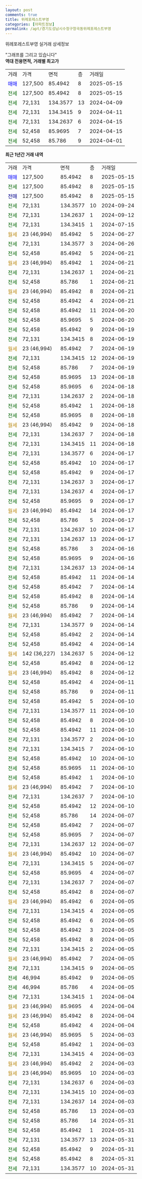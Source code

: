 ```yaml
---
layout: post
comments: true
title: 위례포레스트부영
categories: [아파트정보]
permalink: /apt/경기도성남시수정구창곡동위례포레스트부영
---
```


위례포레스트부영 실거래 상세정보

<script type="text/javascript">
  google.charts.load('current', {'packages':['line', 'corechart']});
  google.charts.setOnLoadCallback(drawChart);

  function drawChart() {
    var data = new google.visualization.DataTable();
    data.addColumn('date', '거래일');
    data.addColumn('number', "매매");
    data.addColumn('number', "전세");
    data.addColumn('number', "전매");

    data.addRows([[new Date(Date.parse("2025-05-15")), 127500, null, null], [new Date(Date.parse("2025-05-15")), null, 127500, null], [new Date(Date.parse("2025-05-15")), null, null, 127500], [new Date(Date.parse("2024-09-24")), null, 72131, null], [new Date(Date.parse("2024-09-12")), null, 72131, null], [new Date(Date.parse("2024-07-15")), null, 72131, null], [new Date(Date.parse("2024-06-27")), null, null, null], [new Date(Date.parse("2024-06-26")), null, 72131, null], [new Date(Date.parse("2024-06-21")), null, 52458, null], [new Date(Date.parse("2024-06-21")), null, null, null], [new Date(Date.parse("2024-06-21")), null, 72131, null], [new Date(Date.parse("2024-06-21")), null, 52458, null], [new Date(Date.parse("2024-06-21")), null, null, null], [new Date(Date.parse("2024-06-21")), null, 52458, null], [new Date(Date.parse("2024-06-20")), null, 52458, null], [new Date(Date.parse("2024-06-20")), null, 52458, null], [new Date(Date.parse("2024-06-19")), null, 52458, null], [new Date(Date.parse("2024-06-19")), null, 72131, null], [new Date(Date.parse("2024-06-19")), null, null, null], [new Date(Date.parse("2024-06-19")), null, 72131, null], [new Date(Date.parse("2024-06-19")), null, 52458, null], [new Date(Date.parse("2024-06-18")), null, 52458, null], [new Date(Date.parse("2024-06-18")), null, 52458, null], [new Date(Date.parse("2024-06-18")), null, 72131, null], [new Date(Date.parse("2024-06-18")), null, 52458, null], [new Date(Date.parse("2024-06-18")), null, 52458, null], [new Date(Date.parse("2024-06-18")), null, null, null], [new Date(Date.parse("2024-06-18")), null, 72131, null], [new Date(Date.parse("2024-06-18")), null, 72131, null], [new Date(Date.parse("2024-06-17")), null, 72131, null], [new Date(Date.parse("2024-06-17")), null, 52458, null], [new Date(Date.parse("2024-06-17")), null, 52458, null], [new Date(Date.parse("2024-06-17")), null, 72131, null], [new Date(Date.parse("2024-06-17")), null, 72131, null], [new Date(Date.parse("2024-06-17")), null, 52458, null], [new Date(Date.parse("2024-06-17")), null, null, null], [new Date(Date.parse("2024-06-17")), null, 52458, null], [new Date(Date.parse("2024-06-17")), null, 72131, null], [new Date(Date.parse("2024-06-17")), null, 72131, null], [new Date(Date.parse("2024-06-16")), null, 52458, null], [new Date(Date.parse("2024-06-16")), null, 52458, null], [new Date(Date.parse("2024-06-14")), null, 72131, null], [new Date(Date.parse("2024-06-14")), null, 52458, null], [new Date(Date.parse("2024-06-14")), null, 52458, null], [new Date(Date.parse("2024-06-14")), null, 52458, null], [new Date(Date.parse("2024-06-14")), null, 52458, null], [new Date(Date.parse("2024-06-14")), null, null, null], [new Date(Date.parse("2024-06-14")), null, 72131, null], [new Date(Date.parse("2024-06-14")), null, 52458, null], [new Date(Date.parse("2024-06-14")), null, 52458, null], [new Date(Date.parse("2024-06-12")), null, null, null], [new Date(Date.parse("2024-06-12")), null, 52458, null], [new Date(Date.parse("2024-06-12")), null, null, null], [new Date(Date.parse("2024-06-11")), null, 52458, null], [new Date(Date.parse("2024-06-11")), null, 52458, null], [new Date(Date.parse("2024-06-10")), null, 52458, null], [new Date(Date.parse("2024-06-10")), null, 72131, null], [new Date(Date.parse("2024-06-10")), null, 52458, null], [new Date(Date.parse("2024-06-10")), null, 52458, null], [new Date(Date.parse("2024-06-10")), null, 72131, null], [new Date(Date.parse("2024-06-10")), null, 72131, null], [new Date(Date.parse("2024-06-10")), null, 52458, null], [new Date(Date.parse("2024-06-10")), null, 52458, null], [new Date(Date.parse("2024-06-10")), null, 52458, null], [new Date(Date.parse("2024-06-10")), null, null, null], [new Date(Date.parse("2024-06-10")), null, 72131, null], [new Date(Date.parse("2024-06-10")), null, 52458, null], [new Date(Date.parse("2024-06-07")), null, 52458, null], [new Date(Date.parse("2024-06-07")), null, 52458, null], [new Date(Date.parse("2024-06-07")), null, 52458, null], [new Date(Date.parse("2024-06-07")), null, 72131, null], [new Date(Date.parse("2024-06-07")), null, null, null], [new Date(Date.parse("2024-06-07")), null, 72131, null], [new Date(Date.parse("2024-06-07")), null, 52458, null], [new Date(Date.parse("2024-06-07")), null, 72131, null], [new Date(Date.parse("2024-06-07")), null, 52458, null], [new Date(Date.parse("2024-06-05")), null, null, null], [new Date(Date.parse("2024-06-05")), null, 72131, null], [new Date(Date.parse("2024-06-05")), null, 52458, null], [new Date(Date.parse("2024-06-05")), null, 52458, null], [new Date(Date.parse("2024-06-05")), null, 52458, null], [new Date(Date.parse("2024-06-05")), null, 72131, null], [new Date(Date.parse("2024-06-05")), null, null, null], [new Date(Date.parse("2024-06-05")), null, 72131, null], [new Date(Date.parse("2024-06-05")), null, 46994, null], [new Date(Date.parse("2024-06-05")), null, 46994, null], [new Date(Date.parse("2024-06-04")), null, 72131, null], [new Date(Date.parse("2024-06-04")), null, null, null], [new Date(Date.parse("2024-06-04")), null, null, null], [new Date(Date.parse("2024-06-04")), null, 52458, null], [new Date(Date.parse("2024-06-03")), null, null, null], [new Date(Date.parse("2024-06-03")), null, 52458, null], [new Date(Date.parse("2024-06-03")), null, 72131, null], [new Date(Date.parse("2024-06-03")), null, null, null], [new Date(Date.parse("2024-06-03")), null, null, null], [new Date(Date.parse("2024-06-03")), null, 72131, null], [new Date(Date.parse("2024-06-03")), null, 72131, null], [new Date(Date.parse("2024-06-03")), null, 72131, null], [new Date(Date.parse("2024-06-03")), null, 52458, null], [new Date(Date.parse("2024-05-31")), null, 52458, null], [new Date(Date.parse("2024-05-31")), null, 52458, null], [new Date(Date.parse("2024-05-31")), null, 72131, null], [new Date(Date.parse("2024-05-31")), null, 52458, null], [new Date(Date.parse("2024-05-31")), null, 52458, null], [new Date(Date.parse("2024-05-31")), null, 72131, null]]);

    var options = {
      hAxis: {
        format: 'yyyy/MM/dd'
      },    
      lineWidth: 0,
      pointsVisible: true,    
      title: '최근 1년간 유형별 실거래가 분포',
      legend: { position: 'bottom' }
    };

    var formatter = new google.visualization.NumberFormat({pattern:'###,###'} );
    formatter.format(data, 1);
    formatter.format(data, 2);
    
    setTimeout(function() {
        var chart = new google.visualization.LineChart(document.getElementById('columnchart_material'));
        chart.draw(data, (options));
        document.getElementById('loading').style.display = 'none';
    }, 200);
  }
</script>


<div id="loading" style="z-index:20; display: block; margin-left: 0px">"그래프를 그리고 있습니다"</div>
<div id="columnchart_material" style="width: 95%; margin-left: 0px; display: block"></div>
<!-- contents start -->
<b>역대 전용면적, 거래별 최고가</b>
<table class="sortable">
    <tr>
      <td>거래</td>
      <td>가격</td>
      <td>면적</td>
      <td>층</td>
      <td>거래일</td>
    </tr>
        <tr>
          <td><a style="color: blue">매매</a></td>
          <td>127,500</td>
          <td>85.4942</td>
          <td>8</td>
          <td>2025-05-15</td>
        </tr>        
        <tr>
              <td><a style="color: darkgreen">전세</a></td>
              <td>127,500</td>
              <td>85.4942</td>
              <td>8</td>
              <td>2025-05-15</td>
            </tr>            <tr>
              <td><a style="color: darkgreen">전세</a></td>
              <td>72,131</td>
              <td>134.3577</td>
              <td>13</td>
              <td>2024-04-09</td>
            </tr>            <tr>
              <td><a style="color: darkgreen">전세</a></td>
              <td>72,131</td>
              <td>134.3415</td>
              <td>9</td>
              <td>2024-04-11</td>
            </tr>            <tr>
              <td><a style="color: darkgreen">전세</a></td>
              <td>72,131</td>
              <td>134.2637</td>
              <td>6</td>
              <td>2024-04-15</td>
            </tr>            <tr>
              <td><a style="color: darkgreen">전세</a></td>
              <td>52,458</td>
              <td>85.9695</td>
              <td>7</td>
              <td>2024-04-15</td>
            </tr>            <tr>
              <td><a style="color: darkgreen">전세</a></td>
              <td>52,458</td>
              <td>85.786</td>
              <td>9</td>
              <td>2024-04-01</td>
            </tr>        
    
</table>

<b>최근 1년간 거래 내역</b>

<table class="sortable">
    <tr>
      <td>거래</td>
      <td>가격</td>
      <td>면적</td>
      <td>층</td>
      <td>거래일</td>
    </tr>
    <tr>
      <td><a style="color: blue">매매</a></td>
      <td>127,500</td>
      <td>85.4942</td>
      <td>8</td>
      <td>2025-05-15</td>
    </tr>          <tr>
      <td><a style="color: darkgreen">전세</a></td>
      <td>127,500</td>
      <td>85.4942</td>
      <td>8</td>
      <td>2025-05-15</td>
    </tr>          <tr>
      <td><a style="color: darkblue">전매</a></td>
      <td>127,500</td>
      <td>85.4942</td>
      <td>8</td>
      <td>2025-05-15</td>
    </tr>          <tr>
      <td><a style="color: darkgreen">전세</a></td>
      <td>72,131</td>
      <td>134.3577</td>
      <td>10</td>
      <td>2024-09-24</td>
    </tr>          <tr>
      <td><a style="color: darkgreen">전세</a></td>
      <td>72,131</td>
      <td>134.2637</td>
      <td>1</td>
      <td>2024-09-12</td>
    </tr>          <tr>
      <td><a style="color: darkgreen">전세</a></td>
      <td>72,131</td>
      <td>134.3415</td>
      <td>1</td>
      <td>2024-07-15</td>
    </tr>          <tr>
      <td><a style="color: darkgoldenrod">월세</a></td>
      <td>23 (46,994)</td>
      <td>85.4942</td>
      <td>5</td>
      <td>2024-06-27</td>
    </tr>          <tr>
      <td><a style="color: darkgreen">전세</a></td>
      <td>72,131</td>
      <td>134.3577</td>
      <td>3</td>
      <td>2024-06-26</td>
    </tr>          <tr>
      <td><a style="color: darkgreen">전세</a></td>
      <td>52,458</td>
      <td>85.4942</td>
      <td>5</td>
      <td>2024-06-21</td>
    </tr>          <tr>
      <td><a style="color: darkgoldenrod">월세</a></td>
      <td>23 (46,994)</td>
      <td>85.4942</td>
      <td>1</td>
      <td>2024-06-21</td>
    </tr>          <tr>
      <td><a style="color: darkgreen">전세</a></td>
      <td>72,131</td>
      <td>134.2637</td>
      <td>1</td>
      <td>2024-06-21</td>
    </tr>          <tr>
      <td><a style="color: darkgreen">전세</a></td>
      <td>52,458</td>
      <td>85.786</td>
      <td>1</td>
      <td>2024-06-21</td>
    </tr>          <tr>
      <td><a style="color: darkgoldenrod">월세</a></td>
      <td>23 (46,994)</td>
      <td>85.4942</td>
      <td>8</td>
      <td>2024-06-21</td>
    </tr>          <tr>
      <td><a style="color: darkgreen">전세</a></td>
      <td>52,458</td>
      <td>85.4942</td>
      <td>4</td>
      <td>2024-06-21</td>
    </tr>          <tr>
      <td><a style="color: darkgreen">전세</a></td>
      <td>52,458</td>
      <td>85.4942</td>
      <td>11</td>
      <td>2024-06-20</td>
    </tr>          <tr>
      <td><a style="color: darkgreen">전세</a></td>
      <td>52,458</td>
      <td>85.9695</td>
      <td>5</td>
      <td>2024-06-20</td>
    </tr>          <tr>
      <td><a style="color: darkgreen">전세</a></td>
      <td>52,458</td>
      <td>85.4942</td>
      <td>9</td>
      <td>2024-06-19</td>
    </tr>          <tr>
      <td><a style="color: darkgreen">전세</a></td>
      <td>72,131</td>
      <td>134.3415</td>
      <td>8</td>
      <td>2024-06-19</td>
    </tr>          <tr>
      <td><a style="color: darkgoldenrod">월세</a></td>
      <td>23 (46,994)</td>
      <td>85.4942</td>
      <td>7</td>
      <td>2024-06-19</td>
    </tr>          <tr>
      <td><a style="color: darkgreen">전세</a></td>
      <td>72,131</td>
      <td>134.3415</td>
      <td>12</td>
      <td>2024-06-19</td>
    </tr>          <tr>
      <td><a style="color: darkgreen">전세</a></td>
      <td>52,458</td>
      <td>85.786</td>
      <td>7</td>
      <td>2024-06-19</td>
    </tr>          <tr>
      <td><a style="color: darkgreen">전세</a></td>
      <td>52,458</td>
      <td>85.9695</td>
      <td>13</td>
      <td>2024-06-18</td>
    </tr>          <tr>
      <td><a style="color: darkgreen">전세</a></td>
      <td>52,458</td>
      <td>85.9695</td>
      <td>6</td>
      <td>2024-06-18</td>
    </tr>          <tr>
      <td><a style="color: darkgreen">전세</a></td>
      <td>72,131</td>
      <td>134.2637</td>
      <td>2</td>
      <td>2024-06-18</td>
    </tr>          <tr>
      <td><a style="color: darkgreen">전세</a></td>
      <td>52,458</td>
      <td>85.4942</td>
      <td>1</td>
      <td>2024-06-18</td>
    </tr>          <tr>
      <td><a style="color: darkgreen">전세</a></td>
      <td>52,458</td>
      <td>85.9695</td>
      <td>8</td>
      <td>2024-06-18</td>
    </tr>          <tr>
      <td><a style="color: darkgoldenrod">월세</a></td>
      <td>23 (46,994)</td>
      <td>85.4942</td>
      <td>9</td>
      <td>2024-06-18</td>
    </tr>          <tr>
      <td><a style="color: darkgreen">전세</a></td>
      <td>72,131</td>
      <td>134.2637</td>
      <td>7</td>
      <td>2024-06-18</td>
    </tr>          <tr>
      <td><a style="color: darkgreen">전세</a></td>
      <td>72,131</td>
      <td>134.3415</td>
      <td>11</td>
      <td>2024-06-18</td>
    </tr>          <tr>
      <td><a style="color: darkgreen">전세</a></td>
      <td>72,131</td>
      <td>134.3577</td>
      <td>6</td>
      <td>2024-06-17</td>
    </tr>          <tr>
      <td><a style="color: darkgreen">전세</a></td>
      <td>52,458</td>
      <td>85.4942</td>
      <td>10</td>
      <td>2024-06-17</td>
    </tr>          <tr>
      <td><a style="color: darkgreen">전세</a></td>
      <td>52,458</td>
      <td>85.4942</td>
      <td>9</td>
      <td>2024-06-17</td>
    </tr>          <tr>
      <td><a style="color: darkgreen">전세</a></td>
      <td>72,131</td>
      <td>134.2637</td>
      <td>3</td>
      <td>2024-06-17</td>
    </tr>          <tr>
      <td><a style="color: darkgreen">전세</a></td>
      <td>72,131</td>
      <td>134.2637</td>
      <td>4</td>
      <td>2024-06-17</td>
    </tr>          <tr>
      <td><a style="color: darkgreen">전세</a></td>
      <td>52,458</td>
      <td>85.9695</td>
      <td>9</td>
      <td>2024-06-17</td>
    </tr>          <tr>
      <td><a style="color: darkgoldenrod">월세</a></td>
      <td>23 (46,994)</td>
      <td>85.4942</td>
      <td>14</td>
      <td>2024-06-17</td>
    </tr>          <tr>
      <td><a style="color: darkgreen">전세</a></td>
      <td>52,458</td>
      <td>85.786</td>
      <td>5</td>
      <td>2024-06-17</td>
    </tr>          <tr>
      <td><a style="color: darkgreen">전세</a></td>
      <td>72,131</td>
      <td>134.2637</td>
      <td>10</td>
      <td>2024-06-17</td>
    </tr>          <tr>
      <td><a style="color: darkgreen">전세</a></td>
      <td>72,131</td>
      <td>134.2637</td>
      <td>13</td>
      <td>2024-06-17</td>
    </tr>          <tr>
      <td><a style="color: darkgreen">전세</a></td>
      <td>52,458</td>
      <td>85.786</td>
      <td>3</td>
      <td>2024-06-16</td>
    </tr>          <tr>
      <td><a style="color: darkgreen">전세</a></td>
      <td>52,458</td>
      <td>85.9695</td>
      <td>9</td>
      <td>2024-06-16</td>
    </tr>          <tr>
      <td><a style="color: darkgreen">전세</a></td>
      <td>72,131</td>
      <td>134.2637</td>
      <td>13</td>
      <td>2024-06-14</td>
    </tr>          <tr>
      <td><a style="color: darkgreen">전세</a></td>
      <td>52,458</td>
      <td>85.4942</td>
      <td>11</td>
      <td>2024-06-14</td>
    </tr>          <tr>
      <td><a style="color: darkgreen">전세</a></td>
      <td>52,458</td>
      <td>85.4942</td>
      <td>7</td>
      <td>2024-06-14</td>
    </tr>          <tr>
      <td><a style="color: darkgreen">전세</a></td>
      <td>52,458</td>
      <td>85.4942</td>
      <td>8</td>
      <td>2024-06-14</td>
    </tr>          <tr>
      <td><a style="color: darkgreen">전세</a></td>
      <td>52,458</td>
      <td>85.786</td>
      <td>9</td>
      <td>2024-06-14</td>
    </tr>          <tr>
      <td><a style="color: darkgoldenrod">월세</a></td>
      <td>23 (46,994)</td>
      <td>85.4942</td>
      <td>7</td>
      <td>2024-06-14</td>
    </tr>          <tr>
      <td><a style="color: darkgreen">전세</a></td>
      <td>72,131</td>
      <td>134.3577</td>
      <td>9</td>
      <td>2024-06-14</td>
    </tr>          <tr>
      <td><a style="color: darkgreen">전세</a></td>
      <td>52,458</td>
      <td>85.4942</td>
      <td>2</td>
      <td>2024-06-14</td>
    </tr>          <tr>
      <td><a style="color: darkgreen">전세</a></td>
      <td>52,458</td>
      <td>85.4942</td>
      <td>4</td>
      <td>2024-06-14</td>
    </tr>          <tr>
      <td><a style="color: darkgoldenrod">월세</a></td>
      <td>142 (36,227)</td>
      <td>134.2637</td>
      <td>5</td>
      <td>2024-06-12</td>
    </tr>          <tr>
      <td><a style="color: darkgreen">전세</a></td>
      <td>52,458</td>
      <td>85.4942</td>
      <td>8</td>
      <td>2024-06-12</td>
    </tr>          <tr>
      <td><a style="color: darkgoldenrod">월세</a></td>
      <td>23 (46,994)</td>
      <td>85.4942</td>
      <td>8</td>
      <td>2024-06-12</td>
    </tr>          <tr>
      <td><a style="color: darkgreen">전세</a></td>
      <td>52,458</td>
      <td>85.4942</td>
      <td>4</td>
      <td>2024-06-11</td>
    </tr>          <tr>
      <td><a style="color: darkgreen">전세</a></td>
      <td>52,458</td>
      <td>85.786</td>
      <td>9</td>
      <td>2024-06-11</td>
    </tr>          <tr>
      <td><a style="color: darkgreen">전세</a></td>
      <td>52,458</td>
      <td>85.4942</td>
      <td>5</td>
      <td>2024-06-10</td>
    </tr>          <tr>
      <td><a style="color: darkgreen">전세</a></td>
      <td>72,131</td>
      <td>134.3577</td>
      <td>11</td>
      <td>2024-06-10</td>
    </tr>          <tr>
      <td><a style="color: darkgreen">전세</a></td>
      <td>52,458</td>
      <td>85.4942</td>
      <td>8</td>
      <td>2024-06-10</td>
    </tr>          <tr>
      <td><a style="color: darkgreen">전세</a></td>
      <td>52,458</td>
      <td>85.4942</td>
      <td>11</td>
      <td>2024-06-10</td>
    </tr>          <tr>
      <td><a style="color: darkgreen">전세</a></td>
      <td>72,131</td>
      <td>134.3577</td>
      <td>2</td>
      <td>2024-06-10</td>
    </tr>          <tr>
      <td><a style="color: darkgreen">전세</a></td>
      <td>72,131</td>
      <td>134.3415</td>
      <td>7</td>
      <td>2024-06-10</td>
    </tr>          <tr>
      <td><a style="color: darkgreen">전세</a></td>
      <td>52,458</td>
      <td>85.4942</td>
      <td>10</td>
      <td>2024-06-10</td>
    </tr>          <tr>
      <td><a style="color: darkgreen">전세</a></td>
      <td>52,458</td>
      <td>85.9695</td>
      <td>11</td>
      <td>2024-06-10</td>
    </tr>          <tr>
      <td><a style="color: darkgreen">전세</a></td>
      <td>52,458</td>
      <td>85.4942</td>
      <td>1</td>
      <td>2024-06-10</td>
    </tr>          <tr>
      <td><a style="color: darkgoldenrod">월세</a></td>
      <td>23 (46,994)</td>
      <td>85.4942</td>
      <td>7</td>
      <td>2024-06-10</td>
    </tr>          <tr>
      <td><a style="color: darkgreen">전세</a></td>
      <td>72,131</td>
      <td>134.2637</td>
      <td>7</td>
      <td>2024-06-10</td>
    </tr>          <tr>
      <td><a style="color: darkgreen">전세</a></td>
      <td>52,458</td>
      <td>85.4942</td>
      <td>12</td>
      <td>2024-06-10</td>
    </tr>          <tr>
      <td><a style="color: darkgreen">전세</a></td>
      <td>52,458</td>
      <td>85.786</td>
      <td>14</td>
      <td>2024-06-07</td>
    </tr>          <tr>
      <td><a style="color: darkgreen">전세</a></td>
      <td>52,458</td>
      <td>85.4942</td>
      <td>7</td>
      <td>2024-06-07</td>
    </tr>          <tr>
      <td><a style="color: darkgreen">전세</a></td>
      <td>52,458</td>
      <td>85.9695</td>
      <td>7</td>
      <td>2024-06-07</td>
    </tr>          <tr>
      <td><a style="color: darkgreen">전세</a></td>
      <td>72,131</td>
      <td>134.2637</td>
      <td>12</td>
      <td>2024-06-07</td>
    </tr>          <tr>
      <td><a style="color: darkgoldenrod">월세</a></td>
      <td>23 (46,994)</td>
      <td>85.4942</td>
      <td>10</td>
      <td>2024-06-07</td>
    </tr>          <tr>
      <td><a style="color: darkgreen">전세</a></td>
      <td>72,131</td>
      <td>134.3415</td>
      <td>5</td>
      <td>2024-06-07</td>
    </tr>          <tr>
      <td><a style="color: darkgreen">전세</a></td>
      <td>52,458</td>
      <td>85.9695</td>
      <td>4</td>
      <td>2024-06-07</td>
    </tr>          <tr>
      <td><a style="color: darkgreen">전세</a></td>
      <td>72,131</td>
      <td>134.2637</td>
      <td>7</td>
      <td>2024-06-07</td>
    </tr>          <tr>
      <td><a style="color: darkgreen">전세</a></td>
      <td>52,458</td>
      <td>85.4942</td>
      <td>8</td>
      <td>2024-06-07</td>
    </tr>          <tr>
      <td><a style="color: darkgoldenrod">월세</a></td>
      <td>23 (46,994)</td>
      <td>85.4942</td>
      <td>6</td>
      <td>2024-06-05</td>
    </tr>          <tr>
      <td><a style="color: darkgreen">전세</a></td>
      <td>72,131</td>
      <td>134.3415</td>
      <td>4</td>
      <td>2024-06-05</td>
    </tr>          <tr>
      <td><a style="color: darkgreen">전세</a></td>
      <td>52,458</td>
      <td>85.4942</td>
      <td>6</td>
      <td>2024-06-05</td>
    </tr>          <tr>
      <td><a style="color: darkgreen">전세</a></td>
      <td>52,458</td>
      <td>85.4942</td>
      <td>3</td>
      <td>2024-06-05</td>
    </tr>          <tr>
      <td><a style="color: darkgreen">전세</a></td>
      <td>52,458</td>
      <td>85.4942</td>
      <td>8</td>
      <td>2024-06-05</td>
    </tr>          <tr>
      <td><a style="color: darkgreen">전세</a></td>
      <td>72,131</td>
      <td>134.3415</td>
      <td>2</td>
      <td>2024-06-05</td>
    </tr>          <tr>
      <td><a style="color: darkgoldenrod">월세</a></td>
      <td>23 (46,994)</td>
      <td>85.4942</td>
      <td>7</td>
      <td>2024-06-05</td>
    </tr>          <tr>
      <td><a style="color: darkgreen">전세</a></td>
      <td>72,131</td>
      <td>134.3415</td>
      <td>9</td>
      <td>2024-06-05</td>
    </tr>          <tr>
      <td><a style="color: darkgreen">전세</a></td>
      <td>46,994</td>
      <td>85.4942</td>
      <td>9</td>
      <td>2024-06-05</td>
    </tr>          <tr>
      <td><a style="color: darkgreen">전세</a></td>
      <td>46,994</td>
      <td>85.786</td>
      <td>4</td>
      <td>2024-06-05</td>
    </tr>          <tr>
      <td><a style="color: darkgreen">전세</a></td>
      <td>72,131</td>
      <td>134.3415</td>
      <td>1</td>
      <td>2024-06-04</td>
    </tr>          <tr>
      <td><a style="color: darkgoldenrod">월세</a></td>
      <td>23 (46,994)</td>
      <td>85.9695</td>
      <td>4</td>
      <td>2024-06-04</td>
    </tr>          <tr>
      <td><a style="color: darkgoldenrod">월세</a></td>
      <td>23 (46,994)</td>
      <td>85.4942</td>
      <td>8</td>
      <td>2024-06-04</td>
    </tr>          <tr>
      <td><a style="color: darkgreen">전세</a></td>
      <td>52,458</td>
      <td>85.4942</td>
      <td>4</td>
      <td>2024-06-04</td>
    </tr>          <tr>
      <td><a style="color: darkgoldenrod">월세</a></td>
      <td>23 (46,994)</td>
      <td>85.9695</td>
      <td>5</td>
      <td>2024-06-03</td>
    </tr>          <tr>
      <td><a style="color: darkgreen">전세</a></td>
      <td>52,458</td>
      <td>85.4942</td>
      <td>1</td>
      <td>2024-06-03</td>
    </tr>          <tr>
      <td><a style="color: darkgreen">전세</a></td>
      <td>72,131</td>
      <td>134.3415</td>
      <td>4</td>
      <td>2024-06-03</td>
    </tr>          <tr>
      <td><a style="color: darkgoldenrod">월세</a></td>
      <td>23 (46,994)</td>
      <td>85.4942</td>
      <td>2</td>
      <td>2024-06-03</td>
    </tr>          <tr>
      <td><a style="color: darkgoldenrod">월세</a></td>
      <td>23 (46,994)</td>
      <td>85.9695</td>
      <td>10</td>
      <td>2024-06-03</td>
    </tr>          <tr>
      <td><a style="color: darkgreen">전세</a></td>
      <td>72,131</td>
      <td>134.2637</td>
      <td>6</td>
      <td>2024-06-03</td>
    </tr>          <tr>
      <td><a style="color: darkgreen">전세</a></td>
      <td>72,131</td>
      <td>134.3415</td>
      <td>10</td>
      <td>2024-06-03</td>
    </tr>          <tr>
      <td><a style="color: darkgreen">전세</a></td>
      <td>72,131</td>
      <td>134.2637</td>
      <td>14</td>
      <td>2024-06-03</td>
    </tr>          <tr>
      <td><a style="color: darkgreen">전세</a></td>
      <td>52,458</td>
      <td>85.786</td>
      <td>13</td>
      <td>2024-06-03</td>
    </tr>          <tr>
      <td><a style="color: darkgreen">전세</a></td>
      <td>52,458</td>
      <td>85.786</td>
      <td>14</td>
      <td>2024-05-31</td>
    </tr>          <tr>
      <td><a style="color: darkgreen">전세</a></td>
      <td>52,458</td>
      <td>85.4942</td>
      <td>1</td>
      <td>2024-05-31</td>
    </tr>          <tr>
      <td><a style="color: darkgreen">전세</a></td>
      <td>72,131</td>
      <td>134.3577</td>
      <td>13</td>
      <td>2024-05-31</td>
    </tr>          <tr>
      <td><a style="color: darkgreen">전세</a></td>
      <td>52,458</td>
      <td>85.4942</td>
      <td>9</td>
      <td>2024-05-31</td>
    </tr>          <tr>
      <td><a style="color: darkgreen">전세</a></td>
      <td>52,458</td>
      <td>85.4942</td>
      <td>8</td>
      <td>2024-05-31</td>
    </tr>          <tr>
      <td><a style="color: darkgreen">전세</a></td>
      <td>72,131</td>
      <td>134.3577</td>
      <td>10</td>
      <td>2024-05-31</td>
    </tr>      </table>
<!-- contents end -->    

